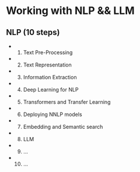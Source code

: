 # Working with NLP && LLM

## NLP (10 steps)

* 1) Text Pre-Processing
* 2) Text Representation
* 3) Information Extraction
* 4) Deep Learning for NLP
* 5) Transformers and Transfer Learning
* 6) Deploying NNLP models
* 7) Embedding and Semantic search
* 8) LLM
* 9) ...
* 10) ...
